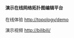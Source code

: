 #### 演示在线网络拓扑图编辑平台
在线体验 [http://topology/demo](http://1.94.14.173/)

演示视频 [http://bilibili/](http://1.94.14.173/)
